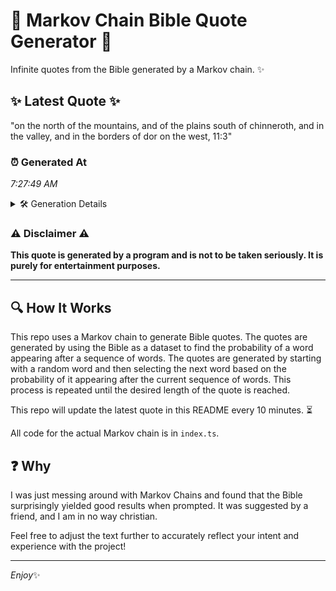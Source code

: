 # 📖 Markov Chain Bible Quote Generator 📖

Infinite quotes from the Bible generated by a Markov chain. ✨

## ✨ Latest Quote ✨
"on the north of the mountains, and of the plains south of chinneroth, and in the valley, and in the borders of dor on the west, 11:3"

### ⏰ Generated At
*7:27:49 AM*

<details>
    <summary>🛠️ Generation Details</summary>
    <p>
        <strong>🌱 Seed:</strong> on<br>
        <strong>🔄 Iterations:</strong> 26<br>
        <strong>📜 Context History:</strong><br>[ on ]: the<br>[ on, the ]: north<br>[ on, the, north ]: of<br>[ on, the, north, of ]: the<br>[ on, the, north, of, the ]: mountains,<br>[ on, the, north, of, the, mountains, ]: and<br>[ the, north, of, the, mountains,, and ]: of<br>[ north, of, the, mountains,, and, of ]: the<br>[ of, the, mountains,, and, of, the ]: plains<br>[ the, mountains,, and, of, the, plains ]: south<br>[ mountains,, and, of, the, plains, south ]: of<br>[ and, of, the, plains, south, of ]: chinneroth,<br>[ of, the, plains, south, of, chinneroth, ]: and<br>[ the, plains, south, of, chinneroth,, and ]: in<br>[ plains, south, of, chinneroth,, and, in ]: the<br>[ south, of, chinneroth,, and, in, the ]: valley,<br>[ of, chinneroth,, and, in, the, valley, ]: and<br>[ chinneroth,, and, in, the, valley,, and ]: in<br>[ and, in, the, valley,, and, in ]: the<br>[ in, the, valley,, and, in, the ]: borders<br>[ the, valley,, and, in, the, borders ]: of<br>[ valley,, and, in, the, borders, of ]: dor<br>[ and, in, the, borders, of, dor ]: on<br>[ in, the, borders, of, dor, on ]: the<br>[ the, borders, of, dor, on, the ]: west,<br>[ borders, of, dor, on, the, west, ]: 11:3<br>
    </p>
</details>

### ⚠️ Disclaimer ⚠️
**This quote is generated by a program and is not to be taken seriously. It is purely for entertainment purposes.**

---

## 🔍 How It Works

This repo uses a Markov chain to generate Bible quotes. The quotes are generated by using the Bible as a dataset to find the probability of a word appearing after a sequence of words. The quotes are generated by starting with a random word and then selecting the next word based on the probability of it appearing after the current sequence of words. This process is repeated until the desired length of the quote is reached.

This repo will update the latest quote in this README every 10 minutes. ⏳

All code for the actual Markov chain is in `index.ts`.

## ❓ Why

I was just messing around with Markov Chains and found that the Bible surprisingly yielded good results when prompted. 
It was suggested by a friend, and I am in no way christian.

Feel free to adjust the text further to accurately reflect your intent and experience with the project!

---

*Enjoy*✨
